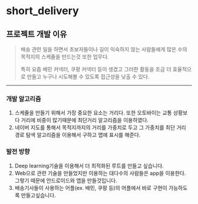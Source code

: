 # short_delivery

## 프로젝트 개발 이유

> 배송 관련 일을 하면서 초보자들이나 길이 익숙하지 않는 사람들에게 많은 수의 목적지의 스케쥴을 만드는것 또한 업무다.
>
> 특히 요즘 베민 커넥터, 쿠팡 커넥터 등이 생겼고 그러한 활동을 조금 더 효율적으로 만들고 누구나 시도해볼 수 있도록 접근성을 낮출 수 있다.

---

### 개발 알고리즘

1. 스케쥴을 만들기 위해서 가장 중요한 요소는 거리다. 또한 오토바이는 교통 상황보다 거리에 비중이 많기때문에 최단거리 알고리즘을 이용하였다.
2. 네이버 지도를 통해서 목적지까지의 거리를 가중치로 두고 그 가중치를 최단 거리 경로 탐색 알고리즘을 이용해서 구하고 맵에 표시를 해준다.

### 발전 방향

1. Deep learning기술을 이용해서 더 최적화된 루트를 만들고 싶습니다.
2. Web으로 관련 기술을 만들었지만 이용하는 대다수의 사람들은 app을 이용한다. 그렇기 때문에 안드로이드와 앱을 만들것입니다.
3. 배송기사들이 사용하는 어플(ex. 배민, 쿠팡 등)의 어플에서 바로 구현이 가능하도록 만들고싶습니다.
